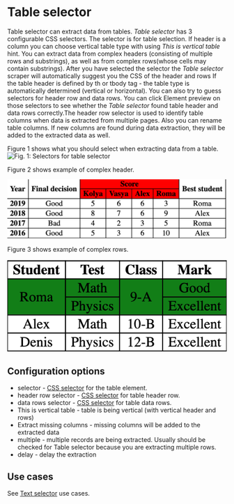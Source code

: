 # Table selector

Table selector can extract data from tables. _Table selector_ has 3 configurable CSS selectors.
The selector is for table selection. If header is a column you can choose vertical table type
with using _This is vertical table_ hint. You can extract data from complex headers
(consisting of multiple rows and substrings), as well as from complex rows(whose cells may
contain substrings). After you have selected the selector the _Table selector_ scraper will
automatically suggest you the CSS of the header and rows If the table header is defined by
th or tbody tag - the table type is automatically determined (vertical or horizontal).
You can also try to guess selectors for header row and data rows. You can click Element preview on
those selectors to see whether the
_Table selector_ found table header and data rows correctly.The header row selector is used to
identify table columns when data is extracted from multiple pages. Also you can rename table columns.
If new columns are found during data extraction, they will be added to the extracted data as well.

Figure 1 shows what you should select when extracting data from a table.
![Fig. 1: Selectors for table selector][table-selector-selectors]

Figure 2 shows example of complex header.

![Fig. 2: Header for table selector][table-selector-complex-header]

Figure 3 shows example of complex rows.

![Fig. 3: Rows for table selector][table-selector-complex-rows]

## Configuration options

-   selector - [CSS selector][css-selector] for the table element.
-   header row selector - [CSS selector][css-selector] for table header row.
-   data rows selector - [CSS selector][css-selector] for table data rows.
-   This is vertical table - table is being vertical (with vertical header and rows)
-   Extract missing columns - missing columns will be added to the extracted data
-   multiple - multiple records are being extracted. Usually should be
    checked for Table selector because you are extracting multiple rows.
-   delay - delay the extraction

## Use cases

See [Text selector][text-selector] use cases.

[table-selector-selectors]: ../images/selectors/table/selectors.png?raw=true
[text-selector]: Text%20selector.md
[css-selector]: ../CSS%20selector.md
[table-selector-complex-rows]: ../images/selectors/table/complexRows.png
[table-selector-complex-header]: ../images/selectors/table/complexHeader.png

